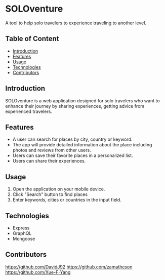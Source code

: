 # SOLOventure
A tool to help solo travelers to experience traveling to another level.


## Table of Content
- [Introduction](#introduction)
- [Features](#features)
- [Usage](#usage)
- [Technologies](#technologies)
- [Contributors](#contributors)

## Introduction
SOLOventure is a web application designed for solo travelers who want to enhance their journey by sharing experiences, getting advice from experienced travelers.

## Features
- A user can search for places by city, country or keyword.
- The app will provide detailed information about the place including photos and reviews from other users.
- Users can save their favorite places in a personalized list.
- Users can share their experiences.

## Usage
1. Open the application on your mobile device.
2. Click "Search" button to find places
3. Enter keywords, cities or countries in the input field.


## Technologies
- Express 
- GraphQL 
- Mongoose 

## Contributors 
https://github.com/DavidJ92
https://github.com/zamatheson
https://github.com/Xue-F-Yang